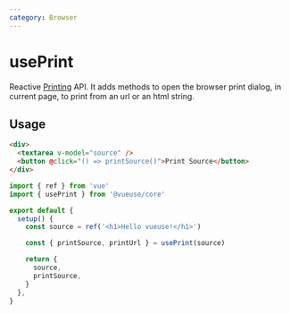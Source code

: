 ```yaml
---
category: Browser
---
```


# usePrint

Reactive [Printing](https://developer.mozilla.org/en-US/docs/Web/Guide/Printing) API. It adds methods to open the browser print dialog, in current page, to print from an url or an html string.

## Usage

```html
<div>
  <textarea v-model="source" />
  <button @click="() => printSource()">Print Source</button>
</div>
```

```js
import { ref } from 'vue'
import { usePrint } from '@vueuse/core'

export default {
  setup() {
    const source = ref('<h1>Hello vueuse!</h1>')

    const { printSource, printUrl } = usePrint(source)

    return {
      source,
      printSource,
    }
  },
}
```
